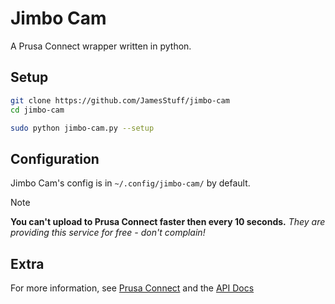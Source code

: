 # Jimbo Cam

A Prusa Connect wrapper written in python.

## Setup

```bash
git clone https://github.com/JamesStuff/jimbo-cam
cd jimbo-cam

sudo python jimbo-cam.py --setup
```

## Configuration

Jimbo Cam's config is in `~/.config/jimbo-cam/` by default.

> [!NOTE]
> **You can't upload to Prusa Connect faster then every 10 seconds.**
> _They are providing this service for free - don't complain!_

## Extra

For more information, see [Prusa Connect](https://connect.prusa3d.com/) and the
[API Docs](https://connect.prusa3d.com/docs/cameras/openapi/)

